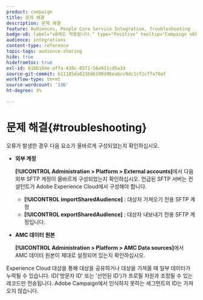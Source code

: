 ```yaml
---
product: campaign
title: 문제 해결
description: 문제 해결
feature: Audiences, People Core Service Integration, Troubleshooting
badge-v8: label="v8에도 적용됩니다." type="Positive" tooltip="Campaign v8에도 적용됩니다."
audience: integrations
content-type: reference
topic-tags: audience-sharing
hide: true
hidefromtoc: true
exl-id: 61bb184e-affa-430c-8571-56e911cd5a3d
source-git-commit: b11185da8236d6100d98eabcc9dc1cf2cffa70af
workflow-type: tm+mt
source-wordcount: '136'
ht-degree: 3%

---
```


# 문제 해결{#troubleshooting}



오류가 발생한 경우 다음 요소가 올바르게 구성되었는지 확인하십시오.

* **외부 계정**

  **[!UICONTROL Administration > Platform > External accounts]**&#x200B;에서 다음 외부 SFTP 계정이 올바르게 구성되었는지 확인하십시오. 언급된 SFTP 서버는 컨설턴트가 Adobe Experience Cloud에서 구성해야 합니다.

   * **[!UICONTROL importSharedAudience]** : 대상자 가져오기 전용 SFTP 계정
   * **[!UICONTROL exportSharedAudience]** : 대상자 내보내기 전용 SFTP 계정입니다.

* **AMC 데이터 원본**

  **[!UICONTROL Administration > Platform > AMC Data sources]**&#x200B;에서 AMC 데이터 원본이 제대로 설정되어 있는지 확인하십시오.

Experience Cloud 대상을 통해 대상을 공유하거나 대상을 가져올 때 일부 데이터가 누락될 수 있습니다. ID(&#39;방문자 ID&#39; 또는 &#39;선언된 ID&#39;)가 프로필 차원과 조정될 수 있는 레코드만 전송됩니다. Adobe Campaign에서 인식하지 못하는 세그먼트의 ID는 가져오지 않습니다.
